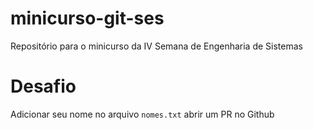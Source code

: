 # minicurso-git-ses

Repositório para o minicurso da IV Semana de Engenharia de Sistemas

# Desafio

Adicionar seu nome no arquivo `nomes.txt` abrir um PR no Github
